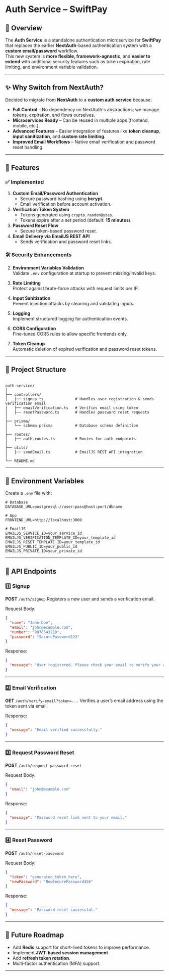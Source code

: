 # Auth Service – SwiftPay

## 📌 Overview

The **Auth Service** is a standalone authentication microservice for **SwiftPay** that replaces the earlier **NextAuth**-based authentication system with a **custom email/password** workflow.  
This new system is **more flexible, framework-agnostic**, and **easier to extend** with additional security features such as token expiration, rate limiting, and environment variable validation.

---

## ✨ Why Switch from NextAuth?

Decided to migrate from **NextAuth** to a **custom auth service** because:

- **Full Control** – No dependency on NextAuth's abstractions; we manage tokens, expiration, and flows ourselves.
- **Microservices Ready** – Can be reused in multiple apps (frontend, mobile, etc.).
- **Advanced Features** – Easier integration of features like **token cleanup**, **input sanitization**, and **custom rate limiting**.
- **Improved Email Workflows** – Native email verification and password reset handling.

---

## 🔑 Features

### ✅ Implemented

1. **Custom Email/Password Authentication**
   - Secure password hashing using **bcrypt**.
   - Email verification before account activation.
2. **Verification Token System**
   - Tokens generated using `crypto.randomBytes`.
   - Tokens expire after a set period (default: **15 minutes**).
3. **Password Reset Flow**
   - Secure token-based password reset.
4. **Email Delivery via EmailJS REST API**
   - Sends verification and password reset links.

### 🛠 Security Enhancements

2. **Environment Variables Validation**  
   Validate `.env` configuration at startup to prevent missing/invalid keys.

3. **Rate Limiting**  
   Protect against brute-force attacks with request limits per IP.

4. **Input Sanitization**  
   Prevent injection attacks by cleaning and validating inputs.

5. **Logging**  
   Implement structured logging for authentication events.

6. **CORS Configuration**  
   Fine-tuned CORS rules to allow specific frontends only.

7. **Token Cleanup**  
   Automatic deletion of expired verification and password reset tokens.

---

## 📂 Project Structure

```

auth-service/
│
├── controllers/
│   ├── signup.ts              # Handles user registration & sends verification email
│   ├── emailVerification.ts   # Verifies email using token
│   ├── resetPassword.ts       # Handles password reset requests
│
├── prisma/
│   └── schema.prisma          # Database schema definition
│
├── routes/
│   ├── auth.routes.ts         # Routes for auth endpoints
│
├── utils/
│   ├── sendEmail.ts           # EmailJS REST API integration
│
└── README.md

```

---

## 🔐 Environment Variables

Create a `.env` file with:

```env
# Database
DATABASE_URL=postgresql://user:pass@host:port/dbname

# App
FRONTEND_URL=http://localhost:3000

# EmailJS
EMAILJS_SERVICE_ID=your_service_id
EMAILJS_VERIFICATION_TEMPLATE_ID=your_template_id
EMAILJS_RESET_TEMPLATE_ID=your_template_id
EMAILJS_PUBLIC_ID=your_public_id
EMAILJS_PRIVATE_ID=your_private_id
```

---

## 🚀 API Endpoints

### **1️⃣ Signup**

**POST** `/auth/signup`
Registers a new user and sends a verification email.

Request Body:

```json
{
  "name": "John Doe",
  "email": "john@example.com",
  "number": "9876543210",
  "password": "SecurePassword123"
}
```

Response:

```json
{
  "message": "User registered. Please check your email to verify your account."
}
```

---

### **2️⃣ Email Verification**

**GET** `/auth/verify-email?token=...`
Verifies a user’s email address using the token sent via email.

Response:

```json
{
  "message": "Email verified successfully."
}
```

---

### **3️⃣ Request Password Reset**

**POST** `/auth/request-password-reset`

Request Body:

```json
{
  "email": "john@example.com"
}
```

Response:

```json
{
  "message": "Password reset link sent to your email."
}
```

---

### **4️⃣ Reset Password**

**POST** `/auth/reset-password`

Request Body:

```json
{
  "token": "generated_token_here",
  "newPassword": "NewSecurePassword456"
}
```

Response:

```json
{
  "message": "Password reset successful."
}
```

---

## 🧩 Future Roadmap

- Add **Redis** support for short-lived tokens to improve performance.
- Implement **JWT-based session management**.
- Add **refresh token rotation**.
- Multi-factor authentication (MFA) support.

---
